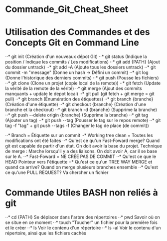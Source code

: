 # Commande_Git_Cheat_Sheet

# Utilisation des Commandes et des Concepts Git en Command Line

⋅⋅* git init (Création d'un nouveaux dépot Git)
⋅⋅* git status (Indique la position / Indique les commits / Les modifications)
⋅⋅* git add {PATH} (Ajout du dossier untrack)
⋅⋅* git add -A (Ajoute tous les dossiers untrack)
⋅⋅* git commit -m "message" (Donne un hash -> Défini un commit)
⋅⋅* git log (Donne l'historique des derniers commits)
⋅⋅* git push (Pousse les fichiers)
⋅⋅* git clone (Clone un projet (copie local de la remote))
⋅⋅* git fetch (Update la vérité de la remote de la vérité)
⋅⋅* git merge (Ajout des commits manquants + update le depot local)
⋅⋅* git pull (git fetch + git merge = git pull)
⋅⋅* git branch (Énumération des étiquettes)
⋅⋅* git branch {branche} (Création d'une étiquette)
⋅⋅* git checkout {branche} (Création d'une branche et la checkout)
⋅⋅* git branch -d {branche} (Supprime la branche)
⋅⋅* git push --delete origin {branche} (Supprime la branche)
⋅⋅* git tag (Ajouter un tag)
⋅⋅* git push --tag (Pousser le tag sur le repos remote)
⋅⋅* git tag -f "tag" + git push --tags -f (Changer le tag de place (de commit))

⋅⋅* Branch = Étiquette sur un commit
⋅⋅* Working tree clean = Toutes les modifications ont été faites
⋅⋅* Qu'est ce qu'un Fast-Foward merge?
Quand git est capable  de partir d'un état. On doit avoir la base du projet. Technique de merge : Marche lorsqu'il y a des liaisons. On doit avoir A, car il se base sur le A.
⋅⋅* Fast-Foward = NE CRÉE PAS DE COMMIT
⋅⋅* Qu'est ce que le HEAD
Pointeur vers l'étiquette
⋅⋅* Qu'est ce qu'un TREE WAY MERGE et quand ca arrive?
Quand on merge plusieurs branches ensemble
⋅⋅* Qu'est ce qu'une PULL REQUEST?
Va chercher un fichier

# Commande Utiles BASH non reliés à git
⋅⋅* cd {PATH}
Se déplacer dans l'arbre des répertoires
⋅⋅* pwd
Savoir où on se situe en ce moment
⋅⋅* touch
"Toucher" un fichier pour la première fois et le créer
⋅⋅* ls
Voir le contenu d'un  répertoire
⋅⋅* ls -al
Voir le contenu d'un répertoire, ainsi que les fichiers cachés
